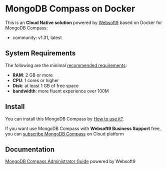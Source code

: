 # MongoDB Compass on Docker  

This is an **Cloud Native solution** powered by [Websoft9](https://www.websoft9.com) based on Docker for MongoDB Compass:

 - community:  v1.31, latest


## System Requirements

The following are the minimal [recommended requirements](https://github.com/Websoft9/docker-mongocompass):

* **RAM**: 2 GB or more
* **CPU**: 1 cores or higher
* **Disk**: at least 1 GB of free space
* **bandwidth**: more fluent experience over 100M  

## Install

You can install this MongoDB Compass by [How to use it?](https://github.com/Websoft9/docker-library#how-to-use-it).   

If you want use MongoDB Compass with **Websoft9 Business Support** free, you can [subscribe MongoDB Compass](https://www.websoft9.com/apps) on Cloud platform

## Documentation

[MongoDB Compass Administrator Guide](https://support.websoft9.com/docs/mongocompass) powered by Websoft9